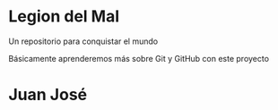 # Legion del Mal
Un repositorio para conquistar el mundo

Básicamente aprenderemos más sobre Git y GitHub con este proyecto


# Juan José